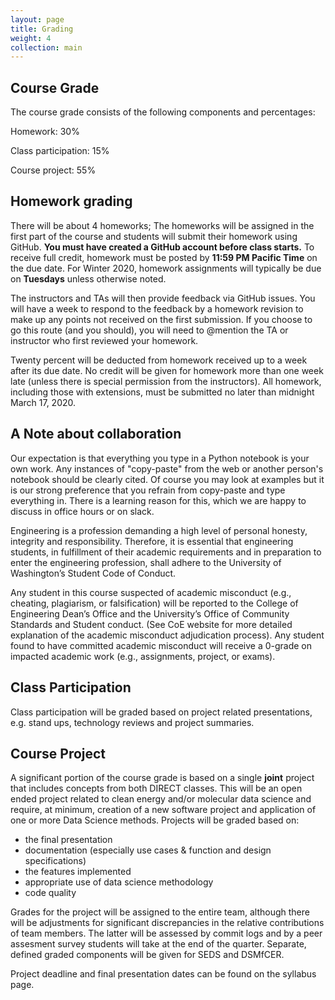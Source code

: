 ```yaml
---
layout: page
title: Grading
weight: 4
collection: main
---
```


## Course Grade

The course grade consists of the following components and percentages:

Homework: 30%

Class participation: 15%

Course project: 55%

## Homework grading

There will be about 4 homeworks;
The homeworks will be assigned in the first part of the course and students will submit
their homework using GitHub. **You must have created a GitHub account before class starts.**
To receive full credit, homework must be posted by **11:59 PM Pacific Time** on the due date. For Winter 2020, homework assignments will typically be due on **Tuesdays** unless otherwise noted.
<!--Due to the holiday schedule in Winter quarter, homework may be assigned either on a Tuesday or a Thursday.-->  The instructors and TAs will then provide feedback via GitHub issues.  You will have a week to respond to the feedback by a homework revision to make up any points not received on the first submission.  If you choose to go this route (and you should), you will need to @mention the TA or instructor who first reviewed your homework.
Twenty percent will be deducted from homework received up to a week after its due date.
No credit will be given for homework more than one week late (unless there is special permission from the instructors).
All homework, including those with extensions, must be submitted no later than midnight March 17, 2020.

## A Note about collaboration

Our expectation is that everything you type in a Python notebook is your own work. Any instances of "copy-paste" from the web or another person's notebook should be clearly cited. Of course you may look at examples but it is our strong preference that you refrain from copy-paste and type everything in. There is a learning reason for this, which we are happy to discuss in office hours or on slack.

Engineering is a profession demanding a high level of personal honesty, integrity and responsibility. Therefore, it is essential that engineering students, in fulfillment of their academic requirements and in preparation to enter the engineering profession, shall adhere to the University of Washington’s Student Code of Conduct.

Any student in this course suspected of academic misconduct (e.g., cheating, plagiarism, or falsification) will be reported to the College of Engineering Dean’s Office and the University’s Office of Community Standards and Student conduct. (See CoE website for more detailed explanation of the academic misconduct adjudication process). Any student found to have committed academic misconduct will receive a 0-grade on impacted academic work (e.g., assignments, project, or exams).

## Class Participation

Class participation will be graded based on project related presentations, e.g.
stand ups, technology reviews and project summaries.

## Course Project

A significant portion of the course grade is based on a single **joint** project that includes concepts from both DIRECT classes. This will be an open ended project related to clean energy and/or molecular data science and require, at minimum, creation of a new software project and application of one or more Data Science methods.
Projects will be graded based on:
- the final presentation
- documentation (especially use cases & function and design specifications)
- the features implemented
- appropriate use of data science methodology
- code quality

Grades for the project will be assigned to the entire team, although
there will be adjustments for significant discrepancies in the relative 
contributions of team members.  The latter will be assessed by commit 
logs and by a peer assesment survey students will take at the end of the quarter. 
Separate, defined graded components will be given for SEDS and DSMfCER.

Project deadline and final presentation dates can be found on the syllabus page.

<!--are due by midnight March 19, 2019 - 4:30 - 6:20 PM.

Poster Presentation will take place on Mar 19, 2019 in the NanoES building... Ask Chad!-->
